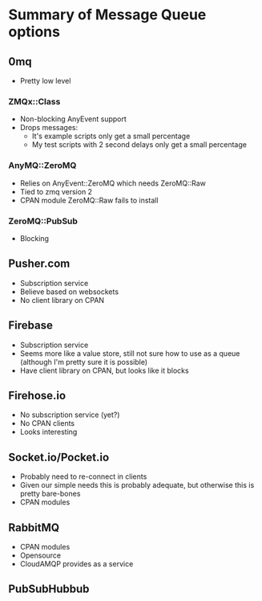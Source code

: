 # Summary of Message Queue options

## 0mq

- Pretty low level

### ZMQx::Class

- Non-blocking AnyEvent support
- Drops messages:
    - It's example scripts only get a small percentage
    - My test scripts with 2 second delays only get a small percentage

### AnyMQ::ZeroMQ

- Relies on AnyEvent::ZeroMQ which needs ZeroMQ::Raw
- Tied to zmq version 2
- CPAN module ZeroMQ::Raw fails to install

### ZeroMQ::PubSub

- Blocking

## Pusher.com

- Subscription service
- Believe based on websockets
- No client library on CPAN

## Firebase

- Subscription service
- Seems more like a value store, still not sure how to use as a queue
  (although I'm pretty sure it is possible)
- Have client library on CPAN, but looks like it blocks

## Firehose.io

- No subscription service (yet?)
- No CPAN clients
- Looks interesting

## Socket.io/Pocket.io

- Probably need to re-connect in clients
- Given our simple needs this is probably adequate, but otherwise this is
  pretty bare-bones
- CPAN modules

## RabbitMQ

- CPAN modules
- Opensource
- CloudAMQP provides as a service


## PubSubHubbub
